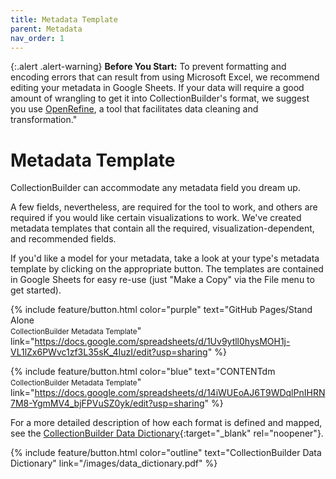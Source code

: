 ```yaml
---
title: Metadata Template
parent: Metadata
nav_order: 1
---
```


{:.alert .alert-warning}
**Before You Start:** To prevent formatting and encoding errors that can result from using Microsoft Excel, we recommend editing your metadata in Google Sheets. If your data will require a good amount of wrangling to get it into CollectionBuilder's format, we suggest you use [OpenRefine](http://openrefine.org/), a tool that facilitates data cleaning and transformation."

# Metadata Template

CollectionBuilder can accommodate any metadata field you dream up.  

A few fields, nevertheless, are required for the tool to work, and others are required if you would like certain visualizations to work. 
We've created metadata templates that contain all the required, visualization-dependent, and recommended fields. 

If you'd like a model for your metadata, take a look at your type's metadata template by clicking on the appropriate button. 
The templates are contained in Google Sheets for easy re-use (just "Make a Copy" via the File menu to get started).

{% include feature/button.html color="purple" text="GitHub Pages/Stand Alone<br/><small>CollectionBuilder Metadata Template</small>" link="https://docs.google.com/spreadsheets/d/1Uv9ytll0hysMOH1j-VL1lZx6PWvc1zf3L35sK_4IuzI/edit?usp=sharing" %}

{% include feature/button.html color="blue" text="CONTENTdm<br/><small>CollectionBuilder Metadata Template</small>" link="https://docs.google.com/spreadsheets/d/14iWUEoAJ6T9WDqlPnIHRN7M8-YgmMV4_bjFPVuSZ0yk/edit?usp=sharing" %}

For a more detailed description of how each format is defined and mapped, see the [CollectionBuilder Data Dictionary](/images/data_dictionary.pdf){:target="_blank" rel="noopener"}.

{% include feature/button.html color="outline" text="CollectionBuilder Data Dictionary" link="/images/data_dictionary.pdf" %}
